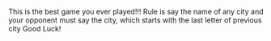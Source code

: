 
This is the best game you ever played!!! 
Rule is say the name of any city and your opponent 
must say the city, which starts with the last letter of previous city 
Good Luck! 
